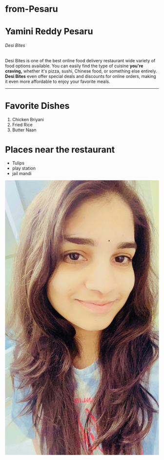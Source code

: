 # from-Pesaru
# Yamini Reddy Pesaru
###### Desi Bites
Desi Bites is one of the best online food delivery restaurant wide variety of food options available. You can easily find the type of cuisine **you're craving,** whether it's pizza, sushi, Chinese food, or something else entirely. **Desi Bites** even offer special deals and discounts for online orders, making it even more affordable to enjoy your favorite meals.

---

# Favorite Dishes
<ol>
<li>Chicken Briyani</li>
<li>Fried Rice</li>
<li>Butter Naan</li>
</ol>

# Places near the restaurant

<ul>
<li>Tulips</li>
<li>play station</li>
<li>jail mandi</li>
</ul>

![About Yamini](Yamini.jpg)
